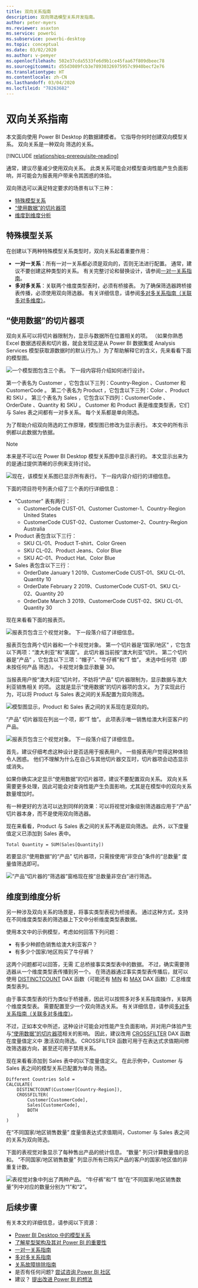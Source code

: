 ```yaml
---
title: 双向关系指南
description: 双向筛选模型关系开发指南。
author: peter-myers
ms.reviewer: asaxton
ms.service: powerbi
ms.subservice: powerbi-desktop
ms.topic: conceptual
ms.date: 03/02/2020
ms.author: v-pemyer
ms.openlocfilehash: 502e37cda5533fe6d9b1ce45faa67f809dbeec78
ms.sourcegitcommit: d55d3089fcb3e78930326975957c9940becf2e76
ms.translationtype: HT
ms.contentlocale: zh-CN
ms.lasthandoff: 03/04/2020
ms.locfileid: "78263682"
---
```

# <a name="bi-directional-relationship-guidance"></a>双向关系指南

本文面向使用 Power BI Desktop 的数据建模者。 它指导你何时创建双向模型关系。 双向关系是一种双向  筛选的关系。

[!INCLUDE [relationships-prerequisite-reading](includes/relationships-prerequisite-reading.md)]

通常，建议尽量减少使用双向关系。 此类关系可能会对模型查询性能产生负面影响，并可能会为报表用户带来令其困惑的体验。

双向筛选可以满足特定要求的场景有以下三种：

- [特殊模型关系](#special-model-relationships)
- [“使用数据”的切片器项](#slicer-items-with-data)
- [维度到维度分析](#dimension-to-dimension-analysis)

## <a name="special-model-relationships"></a>特殊模型关系

在创建以下两种特殊模型关系类型时，双向关系起着重要作用：

- **一对一关系**：所有一对一关系都必须是双向的，否则无法进行配置。 通常，建议不要创建这种类型的关系。 有关完整讨论和替换设计，请参阅[一对一关系指南](relationships-one-to-one.md)。
- **多对多关系**：关联两个维度类型表时，必须有桥接表。 为了确保筛选器跨桥接表传播，必须使用双向筛选器。 有关详细信息，请参阅[多对多关系指南（关联多对多维度）](relationships-many-to-many.md#relate-many-to-many-dimensions)。

## <a name="slicer-items-with-data"></a>“使用数据”的切片器项

双向关系可以将切片器限制为，显示与数据所在位置相关的项。 （如果你熟悉 Excel 数据透视表和切片器，就会发现这是从 Power BI 数据集或 Analysis Services 模型获取源数据时的默认行为。）为了帮助解释它的含义，先来看看下面的模型图。

![一个模型图包含三个表。 下一段内容将介绍如何进行设计。](media/relationships-bidirectional-filtering/sales-model-diagram.png)

第一个表名为 Customer  ，它包含以下三列：Country-Region  、Customer  和 CustomerCode  。 第二个表名为 Product  ，它包含以下三列：Color  、Product  和 SKU  。 第三个表名为 Sales  ，它包含以下四列：CustomerCode  、OrderDate  、Quantity  和 SKU  。 Customer  和 Product  表是维度类型表，它们与 Sales  表之间都有一对多关系。 每个关系都是单向筛选。

为了帮助介绍双向筛选的工作原理，模型图已修改为显示表行。 本文中的所有示例都以此数据为依据。

> [!NOTE]
> 本来是不可以在 Power BI Desktop 模型关系图中显示表行的。 本文显示出来为的是通过提供清晰的示例来支持讨论。

![现在，该模型关系图已显示所有表行。 下一段内容介绍行的详细信息。](media/relationships-bidirectional-filtering/sales-model-diagram-rows.png)

下面的项目符号列表介绍了三个表的行详细信息：

- “Customer”  表有两行：
  - CustomerCode  CUST-01、Customer  Customer-1、Country-Region  United States
  - CustomerCode  CUST-02、Customer  Customer-2、Country-Region  Australia
- Product  表包含以下三行：
  - SKU  CL-01、Product  T-shirt、Color  Green
  - SKU  CL-02、Product  Jeans、Color  Blue
  - SKU  AC-01、Product  Hat、Color  Blue
- Sales  表包含以下三行：
  - OrderDate  January 1 2019、CustomerCode  CUST-01、SKU  CL-01、Quantity  10
  - OrderDate  February 2 2019、CustomerCode  CUST-01、SKU  CL-02、Quantity  20
  - OrderDate  March 3 2019、CustomerCode  CUST-02、SKU  CL-01、Quantity  30

现在来看看下面的报表页。

![报表页包含三个视觉对象。 下一段落介绍了详细信息。](media/relationships-bidirectional-filtering/sales-report-no-bi-directional-filter.png)

报表页包含两个切片器和一个卡视觉对象。 第一个切片器是“国家/地区”  ，它包含以下两项：“澳大利亚”和“美国”。 此切片器当前按“澳大利亚”切片。 第二个切片器是“产品”  ，它包含以下三项：“帽子”、“牛仔裤”和“T 恤”。 未选中任何项（即未按任何产品  筛选）。 卡视觉对象显示数量 30。

当报表用户按“澳大利亚”切片时，不妨将“产品”  切片器限制为，显示数据与澳大利亚销售相关  的项。 这就是显示“使用数据”的切片器项的含义。 为了实现此行为，可以将 Product  与 Sales  表之间的关系配置为双向筛选。

![模型图显示，Product 和 Sales 表之间的关系现在是双向的。](media/relationships-bidirectional-filtering/sales-model-diagram-rows-bi-directional-filter.png)

“产品”  切片器现在列出一个项，即“T 恤”。 此项表示唯一销售给澳大利亚客户的产品。

![报表页包含三个视觉对象。 下一段落介绍了详细信息。](media/relationships-bidirectional-filtering/sales-report-bi-directional-filter.png)

首先，建议仔细考虑这种设计是否适用于报表用户。 一些报表用户觉得这种体验令人困惑。 他们不理解为什么在自己与其他切片器交互时，切片器项会动态显示或消失。

如果你确实决定显示“使用数据”的切片器项，建议不要配置双向关系。 双向关系需要更多处理，因此可能会对查询性能产生负面影响，尤其是在模型中的双向关系数量增加时。

有一种更好的方法可以达到同样的效果：可以将视觉对象级别筛选器应用于“产品”  切片器本身，而不是使用双向筛选器。

现在来看看，Product  与 Sales  表之间的关系不再是双向筛选。 此外，以下度量值定义已添加到 Sales  表中。

```dax
Total Quantity = SUM(Sales[Quantity])
```

若要显示“使用数据”的“产品”  切片器项，只需按使用“非空白”条件的“总数量”  度量值筛选即可。

![“产品”切片器的“筛选器”窗格现在按“总数量非空白”进行筛选。](media/relationships-bidirectional-filtering/filter-product-slicer-measure-is-not-blank.png)

## <a name="dimension-to-dimension-analysis"></a>维度到维度分析

另一种涉及双向关系的场景是，将事实类型表视为桥接表。 通过这种方式，支持在不同维度类型表的筛选器上下文中分析维度类型表数据。

使用本文中的示例模型，考虑如何回答下列问题：

- 有多少种颜色销售给澳大利亚客户？
- 有多少个国家/地区购买了牛仔裤？

这两个问题都可以回答，无需  汇总桥接事实类型表中的数据。 不过，确实需要筛选器从一个维度类型表传播到另一个。 在筛选器通过事实类型表传播后，就可以使用 [DISTINCTCOUNT](/dax/distinctcount-function-dax) DAX 函数（可能还有 [MIN](/dax/min-function-dax) 和 [MAX](/dax/max-function-dax) DAX 函数）汇总维度类型表列。

由于事实类型表的行为类似于桥接表，因此可以按照多对多关系指南操作，关联两个维度类型表。 需要配置至少一个双向筛选关系。 有关详细信息，请参阅[多对多关系指南（关联多对多维度）](relationships-many-to-many.md#relate-many-to-many-dimensions)。

不过，正如本文中所述，这种设计可能会对性能产生负面影响，并对用户体验产生与[“使用数据”的切片器项](#slicer-items-with-data)相关的影响。 因此，建议改用 [CROSSFILTER](/dax/crossfilter-function) DAX 函数在度量值定义中  激活双向筛选。 CROSSFILTER 函数可用于在表达式求值期间修改筛选器方向，甚至还可用于禁用关系。

现在来看看添加到 Sales  表中的以下度量值定义。 在此示例中，Customer  与 Sales  表之间的模型关系已配置为单向  筛选。

```dax
Different Countries Sold =
CALCULATE(
    DISTINCTCOUNT(Customer[Country-Region]),
    CROSSFILTER(
        Customer[CustomerCode],
        Sales[CustomerCode],
        BOTH
    )
)
```

在“不同国家/地区销售数量”  度量值表达式求值期间，Customer  与 Sales  表之间的关系为双向筛选。

下面的表视觉对象显示了每种售出产品的统计信息。 “数量”  列只计算数量值的总和。 “不同国家/地区销售数量”  列显示所有已购买产品的客户的国家/地区值的非重复计数。

![表视觉对象中列出了两种产品。 “牛仔裤”和“T 恤”在“不同国家/地区销售数量”列中对应的数量分别为“1”和“2”。](media/relationships-bidirectional-filtering/country-sales-crossfilter-function.png)

## <a name="next-steps"></a>后续步骤

有关本文的详细信息，请参阅以下资源：

- [Power BI Desktop 中的模型关系](../desktop-relationships-understand.md)
- [了解星型架构及其对 Power BI 的重要性](star-schema.md)
- [一对一关系指南](relationships-one-to-one.md)
- [多对多关系指南](relationships-many-to-many.md)
- [关系故障排除指南](relationships-troubleshoot.md)
- 是否有任何问题? [尝试咨询 Power BI 社区](https://community.powerbi.com/)
- 建议？ [提出改进 Power BI 的想法](https://ideas.powerbi.com/)
